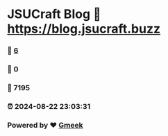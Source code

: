 # JSUCraft Blog :link: https://blog.jsucraft.buzz 
### :page_facing_up: [6](https://blog.jsucraft.buzz/tag.html) 
### :speech_balloon: 0 
### :hibiscus: 7195 
### :alarm_clock: 2024-08-22 23:03:31 
### Powered by :heart: [Gmeek](https://github.com/Meekdai/Gmeek)
